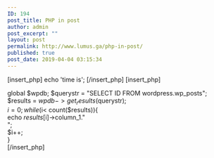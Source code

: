 ```yaml
---
ID: 194
post_title: PHP in post
author: admin
post_excerpt: ""
layout: post
permalink: http://www.lumus.ga/php-in-post/
published: true
post_date: 2019-04-04 03:15:34
---
```

[insert_php]
echo 'time is';
[/insert_php]
[insert_php]
 
global $wpdb;
$querystr = "SELECT ID FROM wordpress.wp_posts";  
$results = $wpdb->get_results($querystr);  
$i=0;  
while ($i< count($results)){  
echo $results[$i]->column_1."<br />";  
$i++;  
}    
[/insert_php]
